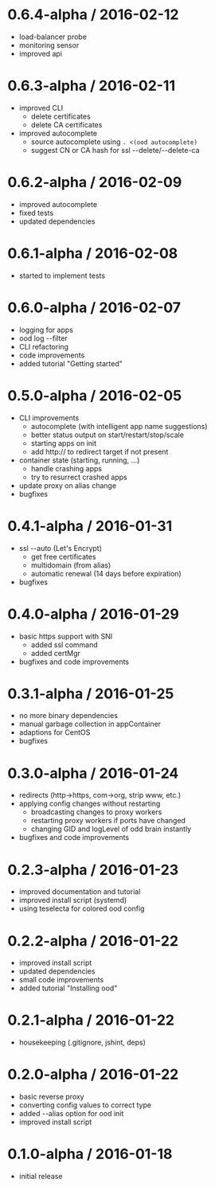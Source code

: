 0.6.4-alpha / 2016-02-12
========================

  * load-balancer probe
  * monitoring sensor
  * improved api

0.6.3-alpha / 2016-02-11
========================

  * improved CLI
    * delete certificates
    * delete CA certificates
  * improved autocomplete
    * source autocomplete using `. <(ood autocomplete)`
    * suggest CN or CA hash for ssl --delete/--delete-ca

0.6.2-alpha / 2016-02-09
========================

  * improved autocomplete
  * fixed tests
  * updated dependencies

0.6.1-alpha / 2016-02-08
========================

  * started to implement tests

0.6.0-alpha / 2016-02-07
========================

  * logging for apps
  * ood log --filter
  * CLI refactoring
  * code improvements
  * added tutorial "Getting started"

0.5.0-alpha / 2016-02-05
========================

  * CLI improvements
    * autocomplete (with intelligent app name suggestions)
    * better status output on start/restart/stop/scale
    * starting apps on init
    * add http:// to redirect target if not present
  * container state (starting, running, ...)
    * handle crashing apps
    * try to resurrect crashed apps
  * update proxy on alias change
  * bugfixes

0.4.1-alpha / 2016-01-31
========================

  * ssl --auto (Let's Encrypt)
    * get free certificates
    * multidomain (from alias)
    * automatic renewal (14 days before expiration)
  * bugfixes

0.4.0-alpha / 2016-01-29
========================

  * basic https support with SNI
    * added ssl command
    * added certMgr
  * bugfixes and code improvements

0.3.1-alpha / 2016-01-25
========================

  * no more binary dependencies
  * manual garbage collection in appContainer
  * adaptions for CentOS
  * bugfixes

0.3.0-alpha / 2016-01-24
========================

  * redirects (http->https, com->org, strip www, etc.)
  * applying config changes without restarting
    * broadcasting changes to proxy workers
    * restarting proxy workers if ports have changed
    * changing GID and logLevel of odd brain instantly
  * bugfixes and code improvements

0.2.3-alpha / 2016-01-23
========================

  * improved documentation and tutorial
  * improved install script (systemd)
  * using teselecta for colored ood config

0.2.2-alpha / 2016-01-22
========================

  * improved install script
  * updated dependencies
  * small code improvements
  * added tutorial "Installing ood"

0.2.1-alpha / 2016-01-22
========================

  * housekeeping (.gitignore, jshint, deps)

0.2.0-alpha / 2016-01-22
========================

  * basic reverse proxy
  * converting config values to correct type
  * added --alias option for ood init
  * improved install script

0.1.0-alpha / 2016-01-18
========================

  * initial release

